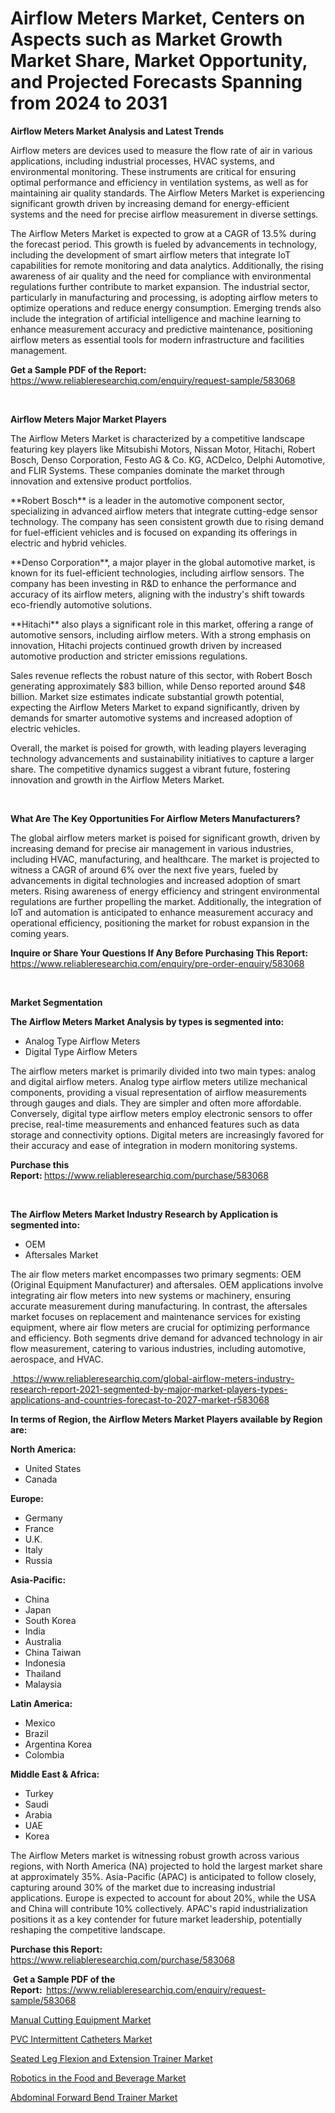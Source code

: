 <p><h1>Airflow Meters Market, Centers on Aspects such as Market Growth Market Share, Market Opportunity, and Projected Forecasts Spanning from 2024 to 2031</h1></p><p><strong>Airflow Meters Market Analysis and Latest Trends</strong></p>
<p><p>Airflow meters are devices used to measure the flow rate of air in various applications, including industrial processes, HVAC systems, and environmental monitoring. These instruments are critical for ensuring optimal performance and efficiency in ventilation systems, as well as for maintaining air quality standards. The Airflow Meters Market is experiencing significant growth driven by increasing demand for energy-efficient systems and the need for precise airflow measurement in diverse settings.</p><p>The Airflow Meters Market is expected to grow at a CAGR of 13.5% during the forecast period. This growth is fueled by advancements in technology, including the development of smart airflow meters that integrate IoT capabilities for remote monitoring and data analytics. Additionally, the rising awareness of air quality and the need for compliance with environmental regulations further contribute to market expansion. The industrial sector, particularly in manufacturing and processing, is adopting airflow meters to optimize operations and reduce energy consumption. Emerging trends also include the integration of artificial intelligence and machine learning to enhance measurement accuracy and predictive maintenance, positioning airflow meters as essential tools for modern infrastructure and facilities management.</p></p>
<p><strong>Get a Sample PDF of the Report:&nbsp;</strong> <a href="https://www.reliableresearchiq.com/enquiry/request-sample/583068?utm_campaign=1106&utm_medium=2&utm_source=Github&utm_content=ia&utm_term=09122024&utm_id=airflow-meters">https://www.reliableresearchiq.com/enquiry/request-sample/583068</a></p>
<p>&nbsp;</p>
<p><strong>Airflow Meters Major Market Players</strong></p>
<p><p>The Airflow Meters Market is characterized by a competitive landscape featuring key players like Mitsubishi Motors, Nissan Motor, Hitachi, Robert Bosch, Denso Corporation, Festo AG & Co. KG, ACDelco, Delphi Automotive, and FLIR Systems. These companies dominate the market through innovation and extensive product portfolios.</p><p>**Robert Bosch** is a leader in the automotive component sector, specializing in advanced airflow meters that integrate cutting-edge sensor technology. The company has seen consistent growth due to rising demand for fuel-efficient vehicles and is focused on expanding its offerings in electric and hybrid vehicles.</p><p>**Denso Corporation**, a major player in the global automotive market, is known for its fuel-efficient technologies, including airflow sensors. The company has been investing in R&D to enhance the performance and accuracy of its airflow meters, aligning with the industry's shift towards eco-friendly automotive solutions.</p><p>**Hitachi** also plays a significant role in this market, offering a range of automotive sensors, including airflow meters. With a strong emphasis on innovation, Hitachi projects continued growth driven by increased automotive production and stricter emissions regulations.</p><p>Sales revenue reflects the robust nature of this sector, with Robert Bosch generating approximately $83 billion, while Denso reported around $48 billion. Market size estimates indicate substantial growth potential, expecting the Airflow Meters Market to expand significantly, driven by demands for smarter automotive systems and increased adoption of electric vehicles.</p><p>Overall, the market is poised for growth, with leading players leveraging technology advancements and sustainability initiatives to capture a larger share. The competitive dynamics suggest a vibrant future, fostering innovation and growth in the Airflow Meters Market.</p></p>
<p>&nbsp;</p>
<p><strong>What Are The Key Opportunities For Airflow Meters Manufacturers?</strong></p>
<p><p>The global airflow meters market is poised for significant growth, driven by increasing demand for precise air management in various industries, including HVAC, manufacturing, and healthcare. The market is projected to witness a CAGR of around 6% over the next five years, fueled by advancements in digital technologies and increased adoption of smart meters. Rising awareness of energy efficiency and stringent environmental regulations are further propelling the market. Additionally, the integration of IoT and automation is anticipated to enhance measurement accuracy and operational efficiency, positioning the market for robust expansion in the coming years.</p></p>
<p><strong>Inquire or Share Your Questions If Any Before Purchasing This Report:</strong> <a href="https://www.reliableresearchiq.com/enquiry/pre-order-enquiry/583068?utm_campaign=1106&utm_medium=2&utm_source=Github&utm_content=ia&utm_term=09122024&utm_id=airflow-meters">https://www.reliableresearchiq.com/enquiry/pre-order-enquiry/583068</a></p>
<p>&nbsp;</p>
<p><strong>Market Segmentation</strong></p>
<p><strong>The Airflow Meters Market Analysis by types is segmented into:</strong></p>
<p><ul><li>Analog Type Airflow Meters</li><li>Digital Type Airflow Meters</li></ul></p>
<p><p>The airflow meters market is primarily divided into two main types: analog and digital airflow meters. Analog type airflow meters utilize mechanical components, providing a visual representation of airflow measurements through gauges and dials. They are simpler and often more affordable. Conversely, digital type airflow meters employ electronic sensors to offer precise, real-time measurements and enhanced features such as data storage and connectivity options. Digital meters are increasingly favored for their accuracy and ease of integration in modern monitoring systems.</p></p>
<p><strong>Purchase this Report:&nbsp;</strong><a href="https://www.reliableresearchiq.com/purchase/583068?utm_campaign=1106&utm_medium=2&utm_source=Github&utm_content=ia&utm_term=09122024&utm_id=airflow-meters">https://www.reliableresearchiq.com/purchase/583068</a></p>
<p>&nbsp;</p>
<p><strong>The Airflow Meters Market Industry Research by Application is segmented into:</strong></p>
<p><ul><li>OEM</li><li>Aftersales Market</li></ul></p>
<p><p>The air flow meters market encompasses two primary segments: OEM (Original Equipment Manufacturer) and aftersales. OEM applications involve integrating air flow meters into new systems or machinery, ensuring accurate measurement during manufacturing. In contrast, the aftersales market focuses on replacement and maintenance services for existing equipment, where air flow meters are crucial for optimizing performance and efficiency. Both segments drive demand for advanced technology in air flow measurement, catering to various industries, including automotive, aerospace, and HVAC.</p></p>
<p><a href="https://www.reliableresearchiq.com/global-airflow-meters-industry-research-report-2021-segmented-by-major-market-players-types-applications-and-countries-forecast-to-2027-market-r583068?utm_campaign=1106&utm_medium=2&utm_source=Github&utm_content=ia&utm_term=09122024&utm_id=airflow-meters">&nbsp;https://www.reliableresearchiq.com/global-airflow-meters-industry-research-report-2021-segmented-by-major-market-players-types-applications-and-countries-forecast-to-2027-market-r583068</a></p>
<p><strong>In terms of Region, the Airflow Meters Market Players available by Region are:</strong></p>
<p>
    <p> <strong> North America: </strong>
        <ul>
            <li>United States</li>
            <li>Canada</li>
        </ul>
        </p> 
    <p> <strong> Europe: </strong>
        <ul>
            <li>Germany</li>
            <li>France</li>
            <li>U.K.</li>
            <li>Italy</li>
            <li>Russia</li>
        </ul>
        </p> 
    <p> <strong> Asia-Pacific: </strong>
        <ul>
            <li>China</li>
            <li>Japan</li>
            <li>South Korea</li>
            <li>India</li>
            <li>Australia</li>
            <li>China Taiwan</li>
            <li>Indonesia</li>
            <li>Thailand</li>
            <li>Malaysia</li>
        </ul>
        </p> 
    <p> <strong> Latin America: </strong>
        <ul>
            <li>Mexico</li>
            <li>Brazil</li>
            <li>Argentina Korea</li>
            <li>Colombia</li>
        </ul>
        </p> 
    <p> <strong> Middle East & Africa: </strong>
        <ul>
            <li>Turkey</li>
            <li>Saudi</li>
            <li>Arabia</li>
            <li>UAE</li>
            <li>Korea</li>
        </ul>
    </p>
    </p>
<p><p>The Airflow Meters market is witnessing robust growth across various regions, with North America (NA) projected to hold the largest market share at approximately 35%. Asia-Pacific (APAC) is anticipated to follow closely, capturing around 30% of the market due to increasing industrial applications. Europe is expected to account for about 20%, while the USA and China will contribute 10% collectively. APAC's rapid industrialization positions it as a key contender for future market leadership, potentially reshaping the competitive landscape.</p></p>
<p><strong>Purchase this Report: </strong><a href="https://www.reliableresearchiq.com/purchase/583068?utm_campaign=1106&utm_medium=2&utm_source=Github&utm_content=ia&utm_term=09122024&utm_id=airflow-meters">https://www.reliableresearchiq.com/purchase/583068</a></p>
<p>&nbsp;<strong>Get a Sample PDF of the Report:&nbsp;&nbsp;</strong><a href="https://www.reliableresearchiq.com/enquiry/request-sample/583068?utm_campaign=1106&utm_medium=2&utm_source=Github&utm_content=ia&utm_term=09122024&utm_id=airflow-meters">https://www.reliableresearchiq.com/enquiry/request-sample/583068</a></p>
<p><strong></strong></p>
<p><p><a href="https://www.linkedin.com/pulse/manual-cutting-equipment-market-forecasted-types-applications-ttuaf?utm_campaign=1106&utm_medium=2&utm_source=Github&utm_content=ia&utm_term=09122024&utm_id=airflow-meters">Manual Cutting Equipment Market</a></p><p><a href="https://www.linkedin.com/pulse/pvc-intermittent-catheters-market-growth-outlook-14cagr-challenges-kpjyc?utm_campaign=1106&utm_medium=2&utm_source=Github&utm_content=ia&utm_term=09122024&utm_id=airflow-meters">PVC Intermittent Catheters Market</a></p><p><a href="https://www.linkedin.com/pulse/seated-leg-flexion-extension-trainer-market-forecasting-share-oeagf?utm_campaign=1106&utm_medium=2&utm_source=Github&utm_content=ia&utm_term=09122024&utm_id=airflow-meters">Seated Leg Flexion and Extension Trainer Market</a></p><p><a href="https://www.linkedin.com/pulse/the-sympatico-insight-9odme?utm_campaign=1106&utm_medium=2&utm_source=Github&utm_content=ia&utm_term=09122024&utm_id=airflow-meters">Robotics in the Food and Beverage Market</a></p><p><a href="https://www.linkedin.com/pulse/understanding-abdominal-forward-bend-trainer-market-competitor-vew7f?utm_campaign=1106&utm_medium=2&utm_source=Github&utm_content=ia&utm_term=09122024&utm_id=airflow-meters">Abdominal Forward Bend Trainer Market</a></p></p>